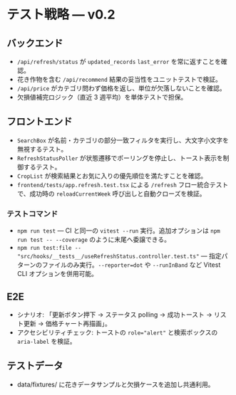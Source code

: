 # テスト戦略 — v0.2

## バックエンド
- `/api/refresh/status` が `updated_records` `last_error` を常に返すことを確認。
- 花き作物を含む `/api/recommend` 結果の妥当性をユニットテストで検証。
- `/api/price` がカテゴリ問わず価格を返し、単位が欠落しないことを確認。
- 欠損値補完ロジック（直近 3 週平均）を単体テストで担保。

## フロントエンド
- `SearchBox` が名前・カテゴリの部分一致フィルタを実行し、大文字小文字を無視するテスト。
- `RefreshStatusPoller` が状態遷移でポーリングを停止し、トースト表示を制御するテスト。
- `CropList` が検索結果とお気に入りの優先順位を満たすことを確認。
- `frontend/tests/app.refresh.test.tsx` による `/refresh` フロー統合テストで、成功時の `reloadCurrentWeek` 呼び出しと自動クローズを検証。

### テストコマンド
- `npm run test` — CI と同一の `vitest --run` 実行。追加オプションは `npm run test -- --coverage` のように末尾へ委譲できる。
- `npm run test:file -- "src/hooks/__tests__/useRefreshStatus.controller.test.ts"` — 指定パターンのファイルのみ実行。`--reporter=dot` や `--runInBand` など Vitest CLI オプションを併用可能。

## E2E
- シナリオ: 「更新ボタン押下 → ステータス polling → 成功トースト → リスト更新 → 価格チャート再描画」。
- アクセシビリティチェック: トーストの `role="alert"` と検索ボックスの `aria-label` を検証。

## テストデータ
- data/fixtures/ に花きデータサンプルと欠損ケースを追加し共通利用。
